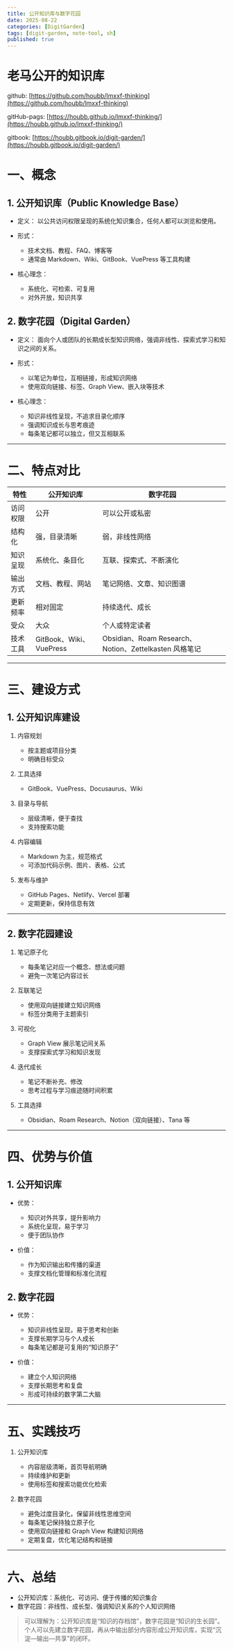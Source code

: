 ```yaml
---
title: 公开知识库与数字花园
date: 2025-08-22
categories: [DigitGarden]
tags: [digit-garden, note-tool, sh]
published: true
---
```



# 老马公开的知识库

github: [https://github.com/houbb/lmxxf-thinking](https://github.com/houbb/lmxxf-thinking)

gitHub-pags: [https://houbb.github.io/lmxxf-thinking/](https://houbb.github.io/lmxxf-thinking/)

gitbook: [https://houbb.gitbook.io/digit-garden/](https://houbb.gitbook.io/digit-garden/)

# 一、概念

## 1. 公开知识库（Public Knowledge Base）

* 定义：
  以公共访问权限呈现的系统化知识集合，任何人都可以浏览和使用。
* 形式：

  * 技术文档、教程、FAQ、博客等
  * 通常由 Markdown、Wiki、GitBook、VuePress 等工具构建
* 核心理念：

  * 系统化、可检索、可复用
  * 对外开放，知识共享

## 2. 数字花园（Digital Garden）

* 定义：
  面向个人或团队的长期成长型知识网络，强调非线性、探索式学习和知识之间的关系。
* 形式：

  * 以笔记为单位，互相链接，形成知识网络
  * 使用双向链接、标签、Graph View、嵌入块等技术
* 核心理念：

  * 知识非线性呈现，不追求目录化顺序
  * 强调知识成长与思考痕迹
  * 每条笔记都可以独立，但又互相联系

---

# 二、特点对比

| 特性   | 公开知识库                 | 数字花园                                            |
| ---- | --------------------- | ----------------------------------------------- |
| 访问权限 | 公开                    | 可以公开或私密                                         |
| 结构化  | 强，目录清晰                | 弱，非线性网络                                         |
| 知识呈现 | 系统化、条目化               | 互联、探索式、不断演化                                     |
| 输出方式 | 文档、教程、网站              | 笔记网络、文章、知识图谱                                    |
| 更新频率 | 相对固定                  | 持续迭代、成长                                         |
| 受众   | 大众                    | 个人或特定读者                                         |
| 技术工具 | GitBook、Wiki、VuePress | Obsidian、Roam Research、Notion、Zettelkasten 风格笔记 |

---

# 三、建设方式

## 1. 公开知识库建设

1. 内容规划

   * 按主题或项目分类
   * 明确目标受众

2. 工具选择

   * GitBook、VuePress、Docusaurus、Wiki

3. 目录与导航

   * 层级清晰，便于查找
   * 支持搜索功能

4. 内容编辑

   * Markdown 为主，规范格式
   * 可添加代码示例、图片、表格、公式

5. 发布与维护

   * GitHub Pages、Netlify、Vercel 部署
   * 定期更新，保持信息有效

---

## 2. 数字花园建设

1. 笔记原子化

   * 每条笔记对应一个概念、想法或问题
   * 避免一次笔记内容过长

2. 互联笔记

   * 使用双向链接建立知识网络
   * 标签分类用于主题索引

3. 可视化

   * Graph View 展示笔记间关系
   * 支撑探索式学习和知识发现

4. 迭代成长

   * 笔记不断补充、修改
   * 思考过程与学习痕迹随时间积累

5. 工具选择

   * Obsidian、Roam Research、Notion（双向链接）、Tana 等

---

# 四、优势与价值

## 1. 公开知识库

* 优势：

  * 知识对外共享，提升影响力
  * 系统化呈现，易于学习
  * 便于团队协作
* 价值：

  * 作为知识输出和传播的渠道
  * 支撑文档化管理和标准化流程

## 2. 数字花园

* 优势：

  * 知识非线性呈现，易于思考和创新
  * 支撑长期学习与个人成长
  * 每条笔记都是可复用的“知识原子”
* 价值：

  * 建立个人知识网络
  * 支撑长期思考和复盘
  * 形成可持续的数字第二大脑

---

# 五、实践技巧

1. 公开知识库

   * 内容层级清晰，首页导航明确
   * 持续维护和更新
   * 使用标签和搜索功能优化检索

2. 数字花园

   * 避免过度目录化，保留非线性思维空间
   * 每条笔记保持独立原子化
   * 使用双向链接和 Graph View 构建知识网络
   * 定期复盘，优化笔记结构和链接

---

# 六、总结

* 公开知识库：系统化、可访问、便于传播的知识集合
* 数字花园：非线性、成长型、强调知识关系的个人知识网络

> 可以理解为：公开知识库是“知识的存档馆”，数字花园是“知识的生长园”。
> 个人可以先建立数字花园，再从中输出部分内容形成公开知识库，实现“沉淀—输出—共享”的闭环。

